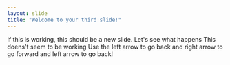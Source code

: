 ```yaml
---
layout: slide
title: "Welcome to your third slide!"
---
```

If this is working, this should be a new slide. Let's see what happens
This doens't seem to be working
Use the left arrow to go back and right arrow to go forward and left arrow to go back!
